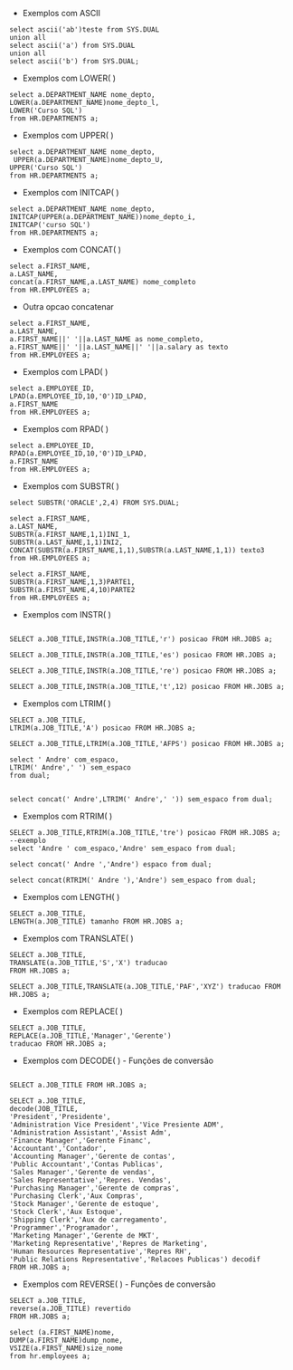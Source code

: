 - Exemplos com ASCII

```
select ascii('ab')teste from SYS.DUAL
union all
select ascii('a') from SYS.DUAL
union all
select ascii('b') from SYS.DUAL;
```

- Exemplos com LOWER( )

```
select a.DEPARTMENT_NAME nome_depto,
LOWER(a.DEPARTMENT_NAME)nome_depto_l,
LOWER('Curso SQL')
from HR.DEPARTMENTS a;
```

- Exemplos com UPPER( )

```
select a.DEPARTMENT_NAME nome_depto,
 UPPER(a.DEPARTMENT_NAME)nome_depto_U,
UPPER('Curso SQL')
from HR.DEPARTMENTS a;
```

- Exemplos com INITCAP( )

```
select a.DEPARTMENT_NAME nome_depto,
INITCAP(UPPER(a.DEPARTMENT_NAME))nome_depto_i,
INITCAP('curso SQL')
from HR.DEPARTMENTS a;
```

- Exemplos com CONCAT( )

```
select a.FIRST_NAME,
a.LAST_NAME,
concat(a.FIRST_NAME,a.LAST_NAME) nome_completo
from HR.EMPLOYEES a;
```

- Outra opcao concatenar

```
select a.FIRST_NAME,
a.LAST_NAME,
a.FIRST_NAME||' '||a.LAST_NAME as nome_completo,
a.FIRST_NAME||' '||a.LAST_NAME||' '||a.salary as texto
from HR.EMPLOYEES a;
```

- Exemplos com LPAD( )

```
select a.EMPLOYEE_ID,
LPAD(a.EMPLOYEE_ID,10,'0')ID_LPAD,
a.FIRST_NAME
from HR.EMPLOYEES a;
```

- Exemplos com RPAD( )

```
select a.EMPLOYEE_ID,
RPAD(a.EMPLOYEE_ID,10,'0')ID_LPAD,
a.FIRST_NAME
from HR.EMPLOYEES a;

```

- Exemplos com SUBSTR( )

```
select SUBSTR('ORACLE',2,4) FROM SYS.DUAL;

select a.FIRST_NAME,
a.LAST_NAME,
SUBSTR(a.FIRST_NAME,1,1)INI_1,
SUBSTR(a.LAST_NAME,1,1)INI2,
CONCAT(SUBSTR(a.FIRST_NAME,1,1),SUBSTR(a.LAST_NAME,1,1)) texto3
from HR.EMPLOYEES a;

select a.FIRST_NAME,
SUBSTR(a.FIRST_NAME,1,3)PARTE1,
SUBSTR(a.FIRST_NAME,4,10)PARTE2
from HR.EMPLOYEES a;
```

- Exemplos com INSTR( )

```

SELECT a.JOB_TITLE,INSTR(a.JOB_TITLE,'r') posicao FROM HR.JOBS a;

SELECT a.JOB_TITLE,INSTR(a.JOB_TITLE,'es') posicao FROM HR.JOBS a;

SELECT a.JOB_TITLE,INSTR(a.JOB_TITLE,'re') posicao FROM HR.JOBS a;

SELECT a.JOB_TITLE,INSTR(a.JOB_TITLE,'t',12) posicao FROM HR.JOBS a;

```

- Exemplos com LTRIM( )

```
SELECT a.JOB_TITLE,
LTRIM(a.JOB_TITLE,'A') posicao FROM HR.JOBS a;

SELECT a.JOB_TITLE,LTRIM(a.JOB_TITLE,'AFPS') posicao FROM HR.JOBS a;

select ' Andre' com_espaco,
LTRIM(' Andre',' ') sem_espaco
from dual;


select concat(' Andre',LTRIM(' Andre',' ')) sem_espaco from dual;
```

- Exemplos com RTRIM( )

```
SELECT a.JOB_TITLE,RTRIM(a.JOB_TITLE,'tre') posicao FROM HR.JOBS a;
--exemplo
select 'Andre ' com_espaco,'Andre' sem_espaco from dual;

select concat(' Andre ','Andre') espaco from dual;

select concat(RTRIM(' Andre '),'Andre') sem_espaco from dual;

```

- Exemplos com LENGTH( )

```
SELECT a.JOB_TITLE,
LENGTH(a.JOB_TITLE) tamanho FROM HR.JOBS a;
```

- Exemplos com TRANSLATE( )

```
SELECT a.JOB_TITLE,
TRANSLATE(a.JOB_TITLE,'S','X') traducao
FROM HR.JOBS a;

SELECT a.JOB_TITLE,TRANSLATE(a.JOB_TITLE,'PAF','XYZ') traducao FROM HR.JOBS a;
```

- Exemplos com REPLACE( )

```
SELECT a.JOB_TITLE,
REPLACE(a.JOB_TITLE,'Manager','Gerente')
traducao FROM HR.JOBS a;
```

- Exemplos com DECODE( ) - Funções de conversão

```

SELECT a.JOB_TITLE FROM HR.JOBS a;

SELECT a.JOB_TITLE,
decode(JOB_TITLE,
'President','Presidente',
'Administration Vice President','Vice Presiente ADM',
'Administration Assistant','Assist Adm',
'Finance Manager','Gerente Financ',
'Accountant','Contador',
'Accounting Manager','Gerente de contas',
'Public Accountant','Contas Publicas',
'Sales Manager','Gerente de vendas',
'Sales Representative','Repres. Vendas',
'Purchasing Manager','Gerente de compras',
'Purchasing Clerk','Aux Compras',
'Stock Manager','Gerente de estoque',
'Stock Clerk','Aux Estoque',
'Shipping Clerk','Aux de carregamento',
'Programmer','Programador',
'Marketing Manager','Gerente de MKT',
'Marketing Representative','Repres de Marketing',
'Human Resources Representative','Repres RH',
'Public Relations Representative','Relacoes Publicas') decodif
FROM HR.JOBS a;
```

- Exemplos com REVERSE( ) - Funções de conversão

```
SELECT a.JOB_TITLE,
reverse(a.JOB_TITLE) revertido
FROM HR.JOBS a;

select (a.FIRST_NAME)nome,
DUMP(a.FIRST_NAME)dump_nome,
VSIZE(a.FIRST_NAME)size_nome
from hr.employees a;
```

